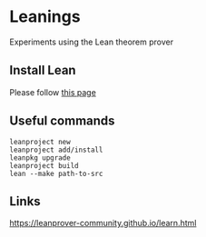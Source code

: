# Leanings

Experiments using the Lean theorem prover

## Install Lean
Please follow [this page](https://leanprover-community.github.io/get_started.html)

## Useful commands

```
leanproject new
leanproject add/install
leanpkg upgrade
leanproject build
lean --make path-to-src
```

## Links

https://leanprover-community.github.io/learn.html


